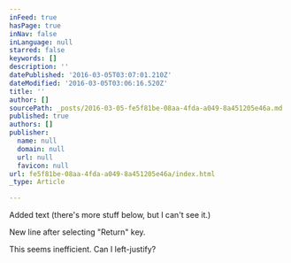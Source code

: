 ```yaml
---
inFeed: true
hasPage: true
inNav: false
inLanguage: null
starred: false
keywords: []
description: ''
datePublished: '2016-03-05T03:07:01.210Z'
dateModified: '2016-03-05T03:06:16.520Z'
title: ''
author: []
sourcePath: _posts/2016-03-05-fe5f81be-08aa-4fda-a049-8a451205e46a.md
published: true
authors: []
publisher:
  name: null
  domain: null
  url: null
  favicon: null
url: fe5f81be-08aa-4fda-a049-8a451205e46a/index.html
_type: Article

---
```

Added text (there's more stuff below, but I can't see it.)

New line after selecting "Return" key.

This seems inefficient. Can I left-justify?